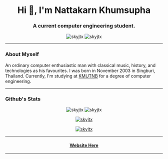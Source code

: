 <h1 align="center">Hi 👋, I'm Nattakarn Khumsupha</h1>
<h3 align="center">A current computer engineering student.</h3>
<div class="markdown contact view" align="center">
    <img src="https://komarev.com/ghpvc/?username=skyjtx&label=Profile%20views&color=0e75b6&style=flat" alt="skyjtx" />
    <img src="https://visitor-badge.laobi.icu/badge?page_id=SkyJTx.SkyJTx.github.io" alt="skyjtx">
</div>
<hr>
<h3>About Myself</h4>
<p> An ordinary computer enthusiastic man with classical music, history, and technologies as his favourites. I was born in November 2003 in Singburi, Thailand. Currently, I'm studying at <a href="https://kmutnb.ac.th/?lang=en-gb">KMUTNB</a> for a degree of computer engineering.</p>
<hr>
<h3>Github's Stats</h3>
<div class="markdown contact" align="center">
    <p>
        <img src="https://github-readme-stats.vercel.app/api/top-langs?username=skyjtx&show_icons=true&theme=dark&locale=en&layout=compact" alt="skyjtx" />
        <img src="https://github-readme-stats.vercel.app/api?username=skyjtx&show_icons=true&theme=dark&bg_color=000000&locale=en" alt="skyjtx" />
    </p>
    <p>
        <a href="https://git.io/streak-stats">
            <img src="https://github-readme-streak-stats.herokuapp.com?user=SkyJTx&theme=dark&background=45%2C4D0000%2C000A5A" alt="skyjtx" />
        </a>
    </p>
    <p>
        <a href="https://github.com/ryo-ma/github-profile-trophy">
            <img src="https://github-profile-trophy.vercel.app/?username=skyjtx&theme=onedark" alt="skyjtx" />
        </a>
    </p>
</div>
<hr>
<h4 align="center">
    <a href="https://skyjt.vercel.app">
        Website Here
    </a>
</h4>
<hr>
